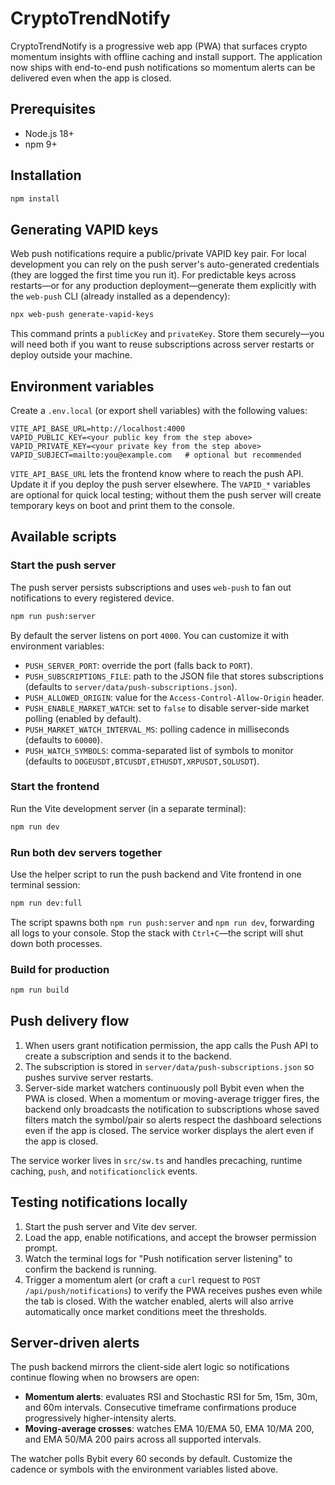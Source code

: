 # CryptoTrendNotify

CryptoTrendNotify is a progressive web app (PWA) that surfaces crypto momentum insights with offline caching and install support. The application now ships with end-to-end push notifications so momentum alerts can be delivered even when the app is closed.

## Prerequisites

- Node.js 18+
- npm 9+

## Installation

```bash
npm install
```

## Generating VAPID keys

Web push notifications require a public/private VAPID key pair. For local development you can rely on the push server's auto-generated credentials (they are logged the first time you run it). For predictable keys across restarts—or for any production deployment—generate them explicitly with the `web-push` CLI (already installed as a dependency):

```bash
npx web-push generate-vapid-keys
```

This command prints a `publicKey` and `privateKey`. Store them securely—you will need both if you want to reuse subscriptions across server restarts or deploy outside your machine.

## Environment variables

Create a `.env.local` (or export shell variables) with the following values:

```
VITE_API_BASE_URL=http://localhost:4000
VAPID_PUBLIC_KEY=<your public key from the step above>
VAPID_PRIVATE_KEY=<your private key from the step above>
VAPID_SUBJECT=mailto:you@example.com   # optional but recommended
```

`VITE_API_BASE_URL` lets the frontend know where to reach the push API. Update it if you deploy the push server elsewhere. The `VAPID_*` variables are optional for quick local testing; without them the push server will create temporary keys on boot and print them to the console.

## Available scripts

### Start the push server

The push server persists subscriptions and uses `web-push` to fan out notifications to every registered device.

```bash
npm run push:server
```

By default the server listens on port `4000`. You can customize it with environment variables:

- `PUSH_SERVER_PORT`: override the port (falls back to `PORT`).
- `PUSH_SUBSCRIPTIONS_FILE`: path to the JSON file that stores subscriptions (defaults to `server/data/push-subscriptions.json`).
- `PUSH_ALLOWED_ORIGIN`: value for the `Access-Control-Allow-Origin` header.
- `PUSH_ENABLE_MARKET_WATCH`: set to `false` to disable server-side market polling (enabled by default).
- `PUSH_MARKET_WATCH_INTERVAL_MS`: polling cadence in milliseconds (defaults to `60000`).
- `PUSH_WATCH_SYMBOLS`: comma-separated list of symbols to monitor (defaults to `DOGEUSDT,BTCUSDT,ETHUSDT,XRPUSDT,SOLUSDT`).

### Start the frontend

Run the Vite development server (in a separate terminal):

```bash
npm run dev
```

### Run both dev servers together

Use the helper script to run the push backend and Vite frontend in one terminal session:

```bash
npm run dev:full
```

The script spawns both `npm run push:server` and `npm run dev`, forwarding all logs to your console. Stop the stack with `Ctrl+C`—the script will shut down both processes.

### Build for production

```bash
npm run build
```

## Push delivery flow

1. When users grant notification permission, the app calls the Push API to create a subscription and sends it to the backend.
2. The subscription is stored in `server/data/push-subscriptions.json` so pushes survive server restarts.
3. Server-side market watchers continuously poll Bybit even when the PWA is closed. When a momentum or moving-average trigger fires, the backend only broadcasts the notification to subscriptions whose saved filters match the symbol/pair so alerts respect the dashboard selections even if the app is closed. The service worker displays the alert even if the app is closed.

The service worker lives in `src/sw.ts` and handles precaching, runtime caching, `push`, and `notificationclick` events.

## Testing notifications locally

1. Start the push server and Vite dev server.
2. Load the app, enable notifications, and accept the browser permission prompt.
3. Watch the terminal logs for "Push notification server listening" to confirm the backend is running.
4. Trigger a momentum alert (or craft a `curl` request to `POST /api/push/notifications`) to verify the PWA receives pushes even while the tab is closed. With the watcher enabled, alerts will also arrive automatically once market conditions meet the thresholds.

## Server-driven alerts

The push backend mirrors the client-side alert logic so notifications continue flowing when no browsers are open:

- **Momentum alerts**: evaluates RSI and Stochastic RSI for 5m, 15m, 30m, and 60m intervals. Consecutive timeframe confirmations produce progressively higher-intensity alerts.
- **Moving-average crosses**: watches EMA 10/EMA 50, EMA 10/MA 200, and EMA 50/MA 200 pairs across all supported intervals.

The watcher polls Bybit every 60 seconds by default. Customize the cadence or symbols with the environment variables listed above.
